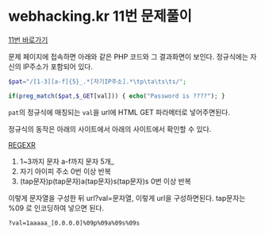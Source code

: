 webhacking.kr 11번 문제풀이
====

[11번 바로가기](http://webhacking.kr/challenge/codeing/code2.html)

문제 페이지에 접속하면 아래와 같은 PHP 코드와 그 결과화면이 보인다.
정규식에는 자신의 IP주소가 포함되어 있다.

```PHP
$pat="/[1-3][a-f]{5}_.*[자기IP주소].*\tp\ta\ts\ts/";

if(preg_match($pat,$_GET[val])) { echo("Password is ????"); }
```

`pat`의 정규식에 매칭되는 `val`을 url에 HTML GET 파라메터로 넣어주면된다.

정규식의 동작은 아래의 사이트에서 아래의 사이트에서 확인할 수 있다.

[REGEXR](https://regexr.com/)


1. 1~3까지 문자 a-f까지 문자 5개_
2. 자기 아이피 주소 0번 이상 반복
3. (tap문자)p(tap문자)a(tap문자)s(tap문자)s 0번 이상 반복

이렇게 문자열을 구성한 뒤 url?val=문자열, 이렇게 url을 구성하면된다.
tap문자는 %09 로 인코딩하여 넣으면 된다.

`?val=1aaaaa_[0.0.0.0]%09p%09a%09s%09s`
